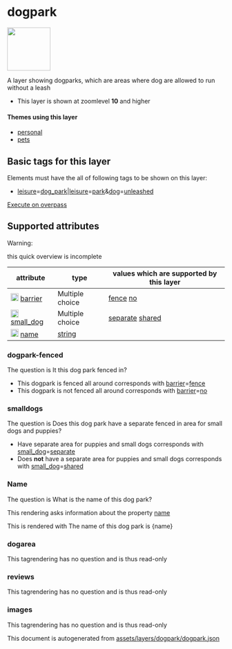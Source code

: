 

 dogpark 
=========



<img src='https://mapcomplete.osm.be/./assets/layers/dogpark/dog-park.svg' height="100px"> 

A layer showing dogparks, which are areas where dog are allowed to run without a leash






  - This layer is shown at zoomlevel **10** and higher




#### Themes using this layer 





  - [personal](https://mapcomplete.osm.be/personal)
  - [pets](https://mapcomplete.osm.be/pets)




 Basic tags for this layer 
---------------------------



Elements must have the all of following tags to be shown on this layer:



  - <a href='https://wiki.openstreetmap.org/wiki/Key:leisure' target='_blank'>leisure</a>=<a href='https://wiki.openstreetmap.org/wiki/Tag:leisure%3Ddog_park' target='_blank'>dog_park</a>|<a href='https://wiki.openstreetmap.org/wiki/Key:leisure' target='_blank'>leisure</a>=<a href='https://wiki.openstreetmap.org/wiki/Tag:leisure%3Dpark' target='_blank'>park</a>&<a href='https://wiki.openstreetmap.org/wiki/Key:dog' target='_blank'>dog</a>=<a href='https://wiki.openstreetmap.org/wiki/Tag:dog%3Dunleashed' target='_blank'>unleashed</a>


[Execute on overpass](http://overpass-turbo.eu/?Q=%5Bout%3Ajson%5D%5Btimeout%3A90%5D%3B(%20%20%20%20nwr%5B%22leisure%22%3D%22dog_park%22%5D(%7B%7Bbbox%7D%7D)%3B%0A%20%20%20%20nwr%5B%22dog%22%3D%22unleashed%22%5D%5B%22leisure%22%3D%22park%22%5D(%7B%7Bbbox%7D%7D)%3B%0A)%3Bout%20body%3B%3E%3Bout%20skel%20qt%3B)



 Supported attributes 
----------------------



Warning: 

this quick overview is incomplete



attribute | type | values which are supported by this layer
----------- | ------ | ------------------------------------------
[<img src='https://mapcomplete.osm.be/assets/svg/statistics.svg' height='18px'>](https://taginfo.openstreetmap.org/keys/barrier#values) [barrier](https://wiki.openstreetmap.org/wiki/Key:barrier) | Multiple choice | [fence](https://wiki.openstreetmap.org/wiki/Tag:barrier%3Dfence) [no](https://wiki.openstreetmap.org/wiki/Tag:barrier%3Dno)
[<img src='https://mapcomplete.osm.be/assets/svg/statistics.svg' height='18px'>](https://taginfo.openstreetmap.org/keys/small_dog#values) [small_dog](https://wiki.openstreetmap.org/wiki/Key:small_dog) | Multiple choice | [separate](https://wiki.openstreetmap.org/wiki/Tag:small_dog%3Dseparate) [shared](https://wiki.openstreetmap.org/wiki/Tag:small_dog%3Dshared)
[<img src='https://mapcomplete.osm.be/assets/svg/statistics.svg' height='18px'>](https://taginfo.openstreetmap.org/keys/name#values) [name](https://wiki.openstreetmap.org/wiki/Key:name) | [string](../SpecialInputElements.md#string) | 




### dogpark-fenced 



The question is  It this dog park fenced in?





  - This dogpark is fenced all around corresponds with  <a href='https://wiki.openstreetmap.org/wiki/Key:barrier' target='_blank'>barrier</a>=<a href='https://wiki.openstreetmap.org/wiki/Tag:barrier%3Dfence' target='_blank'>fence</a>
  - This dogpark is not fenced all around corresponds with  <a href='https://wiki.openstreetmap.org/wiki/Key:barrier' target='_blank'>barrier</a>=<a href='https://wiki.openstreetmap.org/wiki/Tag:barrier%3Dno' target='_blank'>no</a>




### smalldogs 



The question is  Does this dog park have a separate fenced in area for small dogs and puppies?





  - Have separate area for puppies and small dogs corresponds with  <a href='https://wiki.openstreetmap.org/wiki/Key:small_dog' target='_blank'>small_dog</a>=<a href='https://wiki.openstreetmap.org/wiki/Tag:small_dog%3Dseparate' target='_blank'>separate</a>
  - Does <strong>not</strong> have a separate area for puppies and small dogs corresponds with  <a href='https://wiki.openstreetmap.org/wiki/Key:small_dog' target='_blank'>small_dog</a>=<a href='https://wiki.openstreetmap.org/wiki/Tag:small_dog%3Dshared' target='_blank'>shared</a>




### Name 



The question is  What is the name of this dog park?

This rendering asks information about the property  [name](https://wiki.openstreetmap.org/wiki/Key:name) 

This is rendered with  The name of this dog park is {name}





### dogarea 



This tagrendering has no question and is thus read-only





### reviews 



This tagrendering has no question and is thus read-only





### images 



This tagrendering has no question and is thus read-only

 

This document is autogenerated from [assets/layers/dogpark/dogpark.json](https://github.com/pietervdvn/MapComplete/blob/develop/assets/layers/dogpark/dogpark.json)